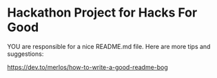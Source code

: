 # Hackathon Project for Hacks For Good

YOU are responsible for a nice README.md file.  Here are more tips and suggestions:

<https://dev.to/merlos/how-to-write-a-good-readme-bog>


